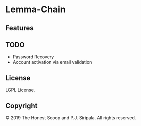 # Lemma-Chain




## Features



## TODO

* Password Recovery
* Account activation via email validation


## License

LGPL License.


## Copyright

© 2019 The Honest Scoop and P.J. Siripala. All rights reserved.